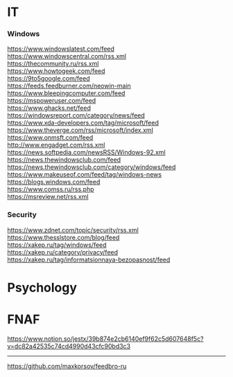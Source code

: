 # IT
### Windows
https://www.windowslatest.com/feed
<br>
https://www.windowscentral.com/rss.xml
<br>
https://thecommunity.ru/rss.xml
<br>
https://www.howtogeek.com/feed
<br>
https://9to5google.com/feed
<br>
https://feeds.feedburner.com/neowin-main
<br>
https://www.bleepingcomputer.com/feed
<br>
https://mspoweruser.com/feed
<br>
https://www.ghacks.net/feed
<br>
https://windowsreport.com/category/news/feed
<br>
https://www.xda-developers.com/tag/microsoft/feed
<br>
https://www.theverge.com/rss/microsoft/index.xml
<br>
https://www.onmsft.com/feed
<br>
http://www.engadget.com/rss.xml
<br>
https://news.softpedia.com/newsRSS/Windows-92.xml
<br>
https://news.thewindowsclub.com/feed
<br>
https://news.thewindowsclub.com/category/windows/feed
<br>
https://www.makeuseof.com/feed/tag/windows-news
<br>
https://blogs.windows.com/feed
<br>
https://www.comss.ru/rss.php
<br>
https://msreview.net/rss.xml

### Security
https://www.zdnet.com/topic/security/rss.xml
<br>
https://www.thesslstore.com/blog/feed
<br>
https://xakep.ru/tag/windows/feed
<br>
https://xakep.ru/category/privacy/feed
<br>
https://xakep.ru/tag/informatsionnaya-bezopasnost/feed

# Psychology

# FNAF

https://www.notion.so/jestx/39b874e2cb6140ef9f62c5d607648f5c?v=dc82a42535c74cd4990d43cfc90bd3c3

---

https://github.com/maxkorsov/feedbro-ru
